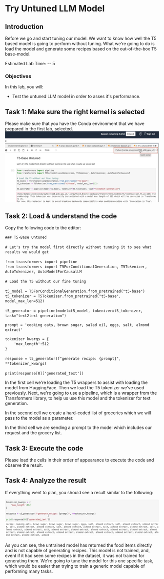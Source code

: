 # Try Untuned LLM Model

## Introduction

Before we go and start tuning our model. We want to know how well the T5 based model is going to perform without tuning. What we're going to do is load the model and generate some recipes based on the out-of-the-box T5 base-model.

Estimated Lab Time: -- 5

### Objectives

In this lab, you will:

* Test the untuned LLM model in order to asses it's performance.

## Task 1: Make sure the right kernel is selected

Please make sure that you have the Conda environment that we have prepared in the first lab, selected.
![Select the right kernel](images/select-kernel.jpg)

## Task 2: Load & understand the code

Copy the following code to the editor:

```ipynb
### T5-Base Untuned

# Let's try the model first directly without tunning it to see what results we would get

from transformers import pipeline
from transformers import T5ForConditionalGeneration, T5Tokenizer, AutoTokenizer, AutoModelForCausalLM

# Load the T5 without our fine tuning

t5_model = T5ForConditionalGeneration.from_pretrained("t5-base")
t5_tokenizer = T5Tokenizer.from_pretrained("t5-base", model_max_len=512)

t5_generator = pipeline(model=t5_model, tokenizer=t5_tokenizer, task="text2text-generation")
```

```ipynb
prompt = 'cooking oats, brown sugar, salad oil, eggs, salt, almond extract'
```

```ipynb
tokenizer_kwargs = {
    'max_length':512
}

response = t5_generator(f"generate recipe: {prompt}", **tokenizer_kwargs)

print(response[0]['generated_text'])
```

In the first cell we're loading the T5 wrappers to assist with loading the model from HuggingFace. Then we load the T5 tokenizer we've used previously. Next, we're going to use a pipeline, which is a wrapper from the Transformers library, to help us use this model and the tokenizer for text generation.

In the second cell we create a hard-coded list of groceries which we will pass to the model as a parameter.

In the third cell we are sending a prompt to the model which includes our request and the grocery list.

## Task 3: Execute the code

Please load the cells in their order of appearance to execute the code and observe the result.

## Task 4: Analyze the result

If everything went to plan, you should see a result similar to the following:

![Select the right kernel](images/test-result.jpg)

As you can see, the untrained model has returned the food items directly and is not capable of generating recipes. This model is not trained, and, event if it had seen some recipes in the dataset, it was not trained for generating them. We're going to tune the model for this one specific task, which would be easier than trying to train a generic model capable of performing many tasks.
